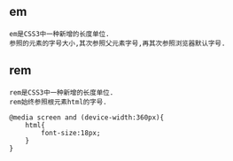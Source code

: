 ## em

```
em是CSS3中一种新增的长度单位.
参照的元素的字号大小,其次参照父元素字号,再其次参照浏览器默认字号.
```

## rem

```
rem是CSS3中一种新增的长度单位.
rem始终参照根元素html的字号.
```

```
@media screen and (device-width:360px){
    html{
        font-size:18px;
    }
}
```

